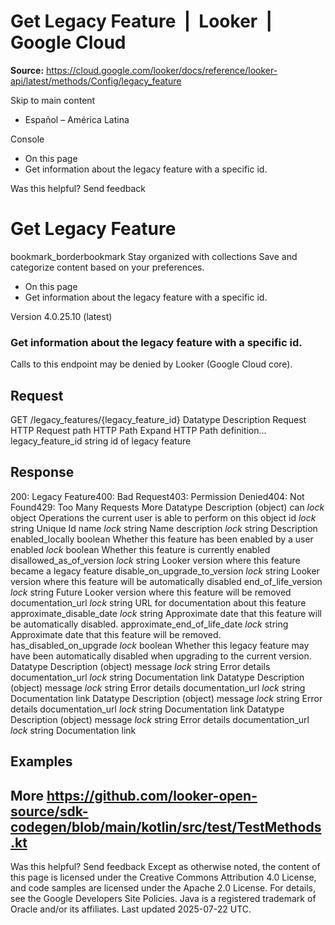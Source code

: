 # Get Legacy Feature  |  Looker  |  Google Cloud

**Source:** https://cloud.google.com/looker/docs/reference/looker-api/latest/methods/Config/legacy_feature

Skip to main content 


  * Español – América Latina

Console 
  * On this page
  * Get information about the legacy feature with a specific id.




Was this helpful?
Send feedback 
#  Get Legacy Feature
bookmark_borderbookmark Stay organized with collections  Save and categorize content based on your preferences.
  * On this page
  * Get information about the legacy feature with a specific id.


Version 4.0.25.10 (latest) 
### Get information about the legacy feature with a specific id.
Calls to this endpoint may be denied by Looker (Google Cloud core).
## Request
GET /legacy_features/{legacy_feature_id} 
Datatype
Description
Request
HTTP Request 
path
HTTP Path 
Expand HTTP Path definition... 
legacy_feature_id
string 
id of legacy feature
## Response
200: Legacy Feature400: Bad Request403: Permission Denied404: Not Found429: Too Many Requests More
Datatype
Description
(object)
can
_lock_
object 
Operations the current user is able to perform on this object
id
_lock_
string 
Unique Id
name
_lock_
string 
Name
description
_lock_
string 
Description
enabled_locally
boolean 
Whether this feature has been enabled by a user
enabled
_lock_
boolean 
Whether this feature is currently enabled
disallowed_as_of_version
_lock_
string 
Looker version where this feature became a legacy feature
disable_on_upgrade_to_version
_lock_
string 
Looker version where this feature will be automatically disabled
end_of_life_version
_lock_
string 
Future Looker version where this feature will be removed
documentation_url
_lock_
string 
URL for documentation about this feature
approximate_disable_date
_lock_
string 
Approximate date that this feature will be automatically disabled.
approximate_end_of_life_date
_lock_
string 
Approximate date that this feature will be removed.
has_disabled_on_upgrade
_lock_
boolean 
Whether this legacy feature may have been automatically disabled when upgrading to the current version.
Datatype
Description
(object)
message
_lock_
string 
Error details
documentation_url
_lock_
string 
Documentation link
Datatype
Description
(object)
message
_lock_
string 
Error details
documentation_url
_lock_
string 
Documentation link
Datatype
Description
(object)
message
_lock_
string 
Error details
documentation_url
_lock_
string 
Documentation link
Datatype
Description
(object)
message
_lock_
string 
Error details
documentation_url
_lock_
string 
Documentation link
## Examples
More
https://github.com/looker-open-source/sdk-codegen/blob/main/kotlin/src/test/TestMethods.kt   
---  
Was this helpful?
Send feedback 
Except as otherwise noted, the content of this page is licensed under the Creative Commons Attribution 4.0 License, and code samples are licensed under the Apache 2.0 License. For details, see the Google Developers Site Policies. Java is a registered trademark of Oracle and/or its affiliates.
Last updated 2025-07-22 UTC.


